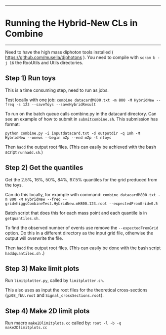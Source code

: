 
--------------------------------------------------------
# Running the Hybrid-New CLs in Combine
-------------------------------------------------------- 

Need to have the high mass diphoton tools installed 
( https://github.com/musella/diphotons ). 
You need to compile with `scram b -j 16` the RooUtils and Utils directories.

## Step 1) Run toys
This is a time consuming step, need to run as jobs. 

Test locally with one job: 
```combine datacardM800.txt -m 800 -M HybridNew --freq -s 123 --saveToys --saveHybridResult```

To run on the batch queue calls combine.py in the datacard directory.
Can see an example of how to submit in `submitcombine.sh`. This submission has format:

```python combine.py -i inputdatacard.txt -d outputdir -q 1nh -M HybridNew --onews --begin mZp --end mZp -t ntoys``` 

Then `hadd` the output root files. (This can easily be achieved with the bash script `runhadd.sh`.)

## Step 2) Get the quantiles

Get the 2.5%, 16%, 50%, 84%, 97.5% quantiles for the grid preduced from the toys.

Can do this locally, for example with command:
```combine datacardM800.txt -m 800 -M HybridNew --freq --grid=higgsCombineTest.HybridNew.mH800.123.root --expectedFromGrid=0.5```

Batch script that does this for each mass point and each quantile is in `getquantiles.sh`. 

To find the observed number of events use remove the `--expectedFromGrid` option.
Do this in a different directory as the input grid file, otherwise the output will overwrite the file.  

Then `hadd` the output root files. (This can easily be done with the bash script `haddquantiles.sh` .)

## Step 3) Make limit plots

Run `limitplotter.py`, called by `limitplotter.sh`. 

This also uses as input the root files for the theoretical cross-sections (`gz08_fbU.root` and `Signal_crossSections.root`). 

## Step 4) Make 2D limit plots

Run macro `make2Dlimitplots.cc` called by:
```root -l -b -q make2Dlimitplots.cc```
